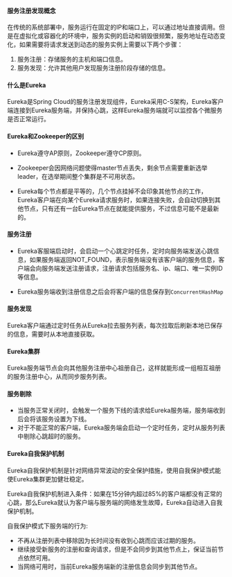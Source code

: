 #### 服务注册发现概念

在传统的系统部署中，服务运行在固定的IP和端口上，可以通过地址直接调用。但是在虚拟化或容器化的环境中，服务实例的启动和销毁很频繁，服务地址在动态变化，如果需要将请求发送到动态的服务实例上需要以下两个步骤：

1. 服务注册：存储服务的主机和端口信息。
2. 服务发现：允许其他用户发现服务注册阶段存储的信息。

#### 什么是Eureka

Eureka是Spring Cloud的服务注册发现组件，Eureka采用C-S架构，Eureka客户端连接到Eureka服务端，并保持心跳，这样Eureka服务端就可以监控各个微服务是否正常运行。

#### Eureka和Zookeeper的区别

- Eureka遵守AP原则，Zookeeper遵守CP原则。

- Zookeeper会因网络问题使得master节点丢失，剩余节点需要重新选举leader，在选举期间整个集群是不可用状态。

- Eureka每个节点都是平等的，几个节点挂掉不会印象其他节点的工作，Eureka客户端在向某个Eureka请求服务时，如果连接失败，会自动切换到其他节点，只有还有一台Eureka节点在就能提供服务，不过信息可能不是最新的。

#### 服务注册

- Eureka客服端启动时，会启动一个心跳定时任务，定时向服务端发送心跳信息，如果服务端返回NOT_FOUND，表示服务端没有该客户端的服务信息，客户端会向服务端发送注册请求，注册请求包括服务名、ip、端口、唯一实例ID等信息。

- Eureka服务端收到注册信息之后会将客户端的信息保存到`ConcurrentHashMap`

#### 服务发现

Eureka客户端通过定时任务从Eureka拉去服务列表，每次拉取后刷新本地已保存的信息，需要时从本地直接获取。

#### Eureka集群

Eureka服务端节点会向其他服务注册中心祖册自己，这样就能形成一组相互祖册的服务注册中心，从而同步服务列表。

#### 服务剔除

- 当服务正常关闭时，会触发一个服务下线的请求给Eureka服务端，服务端收到后会将该服务设置为下线。
- 对于不能正常的客户端，Eureka服务端会启动一个定时任务，定时从服务列表中剔除心跳超时的服务。

#### Eureka自我保护机制

Eureka自我保护机制是针对网络异常波动的安全保护措施，使用自我保护模式能使Eureka集群更加健壮稳定。

Eureka自我保护机制进入条件：如果在15分钟内超过85%的客户端都没有正常的心跳，那么Eureka就认为客户端与服务端的网络发生故障，Eureka自动进入自我保护机制。

自我保护模式下服务端的行为:

- 不再从注册列表中移除因为长时间没有收到心跳而应该过期的服务。
- 继续接受新服务的注册和查询请求，但是不会同步到其他节点上，保证当前节点依然可用。
- 当网络可用时，当前Eureka服务端新的注册信息会同步到其他节点。

